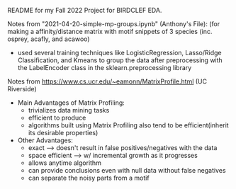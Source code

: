 README for my Fall 2022 Project for BIRDCLEF EDA.

Notes from "2021-04-20-simple-mp-groups.ipynb" (Anthony's File):
(for making a affinity/distance matrix with motif snippets of 3 species (inc. osprey, acafly, and acawoo)

- used several training techniques like LogisticRegression, Lasso/Ridge Classification, and Kmeans to group the data after preprocessing with the LabelEncoder class in the sklearn.preprocessing library

Notes from https://www.cs.ucr.edu/~eamonn/MatrixProfile.html (UC Riverside)

- Main Advantages of Matrix Profiling:
  - trivializes data mining tasks
  - efficient to produce
  - algorithms built using Matrix Profiling also tend to be efficient(inherit its desirable properties)
- Other Advantages:
  - exact --> doesn't result in false positives/negatives with the data
  - space efficient --> w/ incremental growth as it progresses
  - allows anytime algorithm
  - can provide conclusions even with null data without false negatives
  - can separate the noisy parts from a motif
